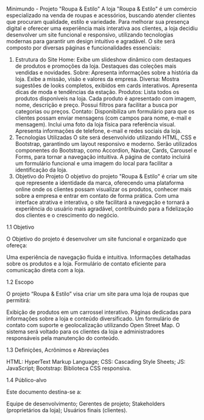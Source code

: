 Minimundo - Projeto "Roupa & Estilo"
A loja "Roupa & Estilo" é um comércio especializado na venda de roupas e acessórios, buscando atender clientes que procuram qualidade, estilo e variedade. Para melhorar sua presença digital e oferecer uma experiência mais interativa aos clientes, a loja decidiu desenvolver um site funcional e responsivo, utilizando tecnologias modernas para garantir um design intuitivo e agradável.
O site será composto por diversas páginas e funcionalidades essenciais:
1. Estrutura do Site
Home:
Exibe um slideshow dinâmico com destaques de produtos e promoções da loja.
Destaques das coleções mais vendidas e novidades.
Sobre:
Apresenta informações sobre a história da loja.
Exibe a missão, visão e valores da empresa.
Diversa:
Mostra sugestões de looks completos, exibidos em cards interativos.
Apresenta dicas de moda e tendências da estação.
Produtos:
Lista todos os produtos disponíveis na loja.
Cada produto é apresentado com imagem, nome, descrição e preço.
Possui filtros para facilitar a busca por categorias ou preços.
Contato:
Disponibiliza um formulário para que os clientes possam enviar mensagens (com campos para nome, e-mail e mensagem).
Inclui uma foto da loja física para referência visual.
Apresenta informações de telefone, e-mail e redes sociais da loja.
2. Tecnologias Utilizadas
O site será desenvolvido utilizando HTML, CSS e Bootstrap, garantindo um layout responsivo e moderno.
Serão utilizados componentes do Bootstrap, como Accordion, Navbar, Cards, Carousel e Forms, para tornar a navegação intuitiva.
A página de contato incluirá um formulário funcional e uma imagem do local para facilitar a identificação da loja.
3. Objetivo do Projeto
O objetivo do projeto "Roupa & Estilo" é criar um site que represente a identidade da marca, oferecendo uma plataforma online onde os clientes possam visualizar os produtos, conhecer mais sobre a empresa e entrar em contato de forma prática.
Com uma interface atrativa e interativa, o site facilitará a navegação e tornará a experiência do usuário mais agradável, contribuindo para a fidelização dos clientes e o crescimento do negócio.

1.1 Objetivo

O Objetivo do projeto é desenvolver um site funcional e organizado que ofereça:
 
Uma experiência de navegação fluída e intuitiva.
Informações detalhadas sobre os produtos e a loja.
Formulário de contato eficiente para comunicação direta com a loja.

1.2 Escopo

O projeto “Roupa & Estilo” visa criar um site para uma loja de roupas que permitirá:

Exibição de produtos em um carrossel interativo.
Páginas dedicadas para informações sobre a loja e conteúdo diversificado.
Um formulário de contato com suporte e geolocalização utilizando Open Street Map. O sistema será voltado para os clientes da loja e administradores responsáveis pela manutenção do conteúdo.


1.3   Definições, Acrônimos e Abreviações

HTML: HyperText Markup Language;
CSS: Cascading Style Sheets;
JS: JavaScript;
Bootstrap: Biblioteca CSS responsiva.

1.4   Público-alvo

Este documento destina-se a:

Equipe de desenvolvimento;
Gerentes de projeto;
Stakeholders (proprietários da loja);
Usuários finais (clientes).

